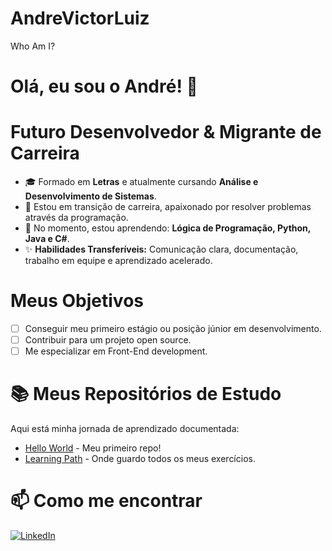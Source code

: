 # AndreVictorLuiz
Who Am I?

# Olá, eu sou o André! 👋

# Futuro Desenvolvedor & Migrante de Carreira

- 🎓 Formado em **Letras** e atualmente cursando **Análise e Desenvolvimento de Sistemas**.
- 🧠 Estou em transição de carreira, apaixonado por resolver problemas através da programação.
- 🌱 No momento, estou aprendendo: **Lógica de Programação, Python, Java e C#**.
- ✨ **Habilidades Transferíveis:** Comunicação clara, documentação, trabalho em equipe e aprendizado acelerado.

# Meus Objetivos
- [ ] Conseguir meu primeiro estágio ou posição júnior em desenvolvimento.
- [ ] Contribuir para um projeto open source.
- [ ] Me especializar em Front-End development.

# 📚 Meus Repositórios de Estudo
Aqui está minha jornada de aprendizado documentada:
- [Hello World](https://github.com/andreluiz/helloWorld) - Meu primeiro repo!
- [Learning Path](https://github.com/andreluiz/learningPath) - Onde guardo todos os meus exercícios.

# 📫 Como me encontrar
[![LinkedIn](https://img.shields.io/badge/LinkedIn-0077B5?style=for-the-badge&logo=linkedin&logoColor=white)](https://www.linkedin.com/in/andre-victor-luiz-dev/)
